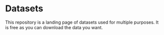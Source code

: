 # Datasets
This repository is a landing page of datasets used for multiple purposes.
It is free as you can download the data you want.